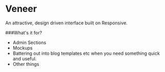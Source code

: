 Veneer
======

An attractive, design driven interface built on Responsive.

###What's it for? 

- Admin Sections
- Mockups
- Battering out into blog templates etc when you need something quick and useful.
- Other things
